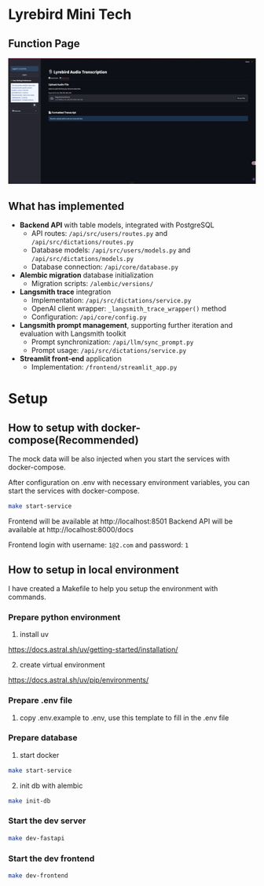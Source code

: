 # Lyrebird Mini Tech



## Function Page
![image](./assets/function_page.png)



## What has implemented 

- **Backend API** with table models, integrated with PostgreSQL
  - API routes: `/api/src/users/routes.py` and `/api/src/dictations/routes.py`
  - Database models: `/api/src/users/models.py` and `/api/src/dictations/models.py`
  - Database connection: `/api/core/database.py`
- **Alembic migration** database initialization
  - Migration scripts: `/alembic/versions/`
- **Langsmith trace** integration
  - Implementation: `/api/src/dictations/service.py`
  - OpenAI client wrapper: `_langsmith_trace_wrapper()` method
  - Configuration: `/api/core/config.py`
- **Langsmith prompt management**, supporting further iteration and evaluation with Langsmith toolkit
  - Prompt synchronization: `/api/llm/sync_prompt.py`
  - Prompt usage: `/api/src/dictations/service.py`
- **Streamlit front-end** application
  - Implementation: `/frontend/streamlit_app.py`



# Setup


## How to setup with docker-compose(Recommended)

The mock data will be also injected when you start the services with docker-compose.

After configuration on .env with necessary environment variables, you can start the services with docker-compose.


```bash
make start-service
```

Frontend will be available at http://localhost:8501
Backend API will be available at http://localhost:8000/docs

Frontend login with username: `1@2.com` and password: `1`


## How to setup in local environment 
I have created a Makefile to help you setup the environment with commands.

### Prepare python environment

1. install uv

https://docs.astral.sh/uv/getting-started/installation/

2. create virtual environment


https://docs.astral.sh/uv/pip/environments/


### Prepare .env file
1. copy .env.example to .env, use this template to fill in the .env file


### Prepare database

1. start docker

```bash
make start-service
```

2. init db with alembic
```bash
make init-db
```


### Start the dev server
```bash
make dev-fastapi
```

### Start the dev frontend
```bash
make dev-frontend
```


